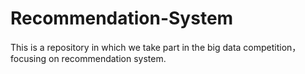 Recommendation-System
=====================

This is a repository in which we take part in the big data competition， focusing on recommendation system.
